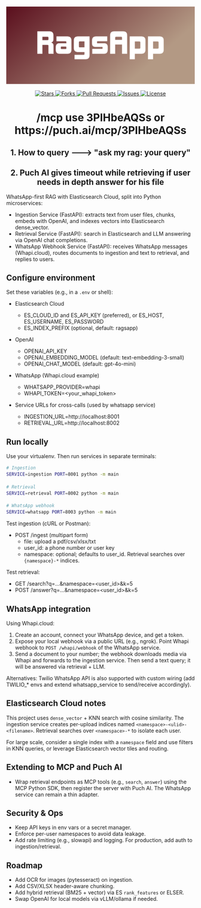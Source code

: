 <p align="center">
	<img src="RagsApp-logo/cover.png" alt="RagsApp Logo" width="800"/>
</p>

<p align="center">
  <a href="https://github.com/negativenagesh/RagsApp/stargazers">
    <img src="https://img.shields.io/github/stars/negativenagesh/RagsApp?style=flat&logo=github" alt="Stars">
  </a>
  <a href="https://github.com/negativenagesh/RagsApp/network/members">
    <img src="https://img.shields.io/github/forks/negativenagesh/RagsApp?style=flat&logo=github" alt="Forks">
  </a>
  <a href="https://github.com/negativenagesh/RagsApp/pulls">
    <img src="https://img.shields.io/github/issues-pr/negativenagesh/RagsApp?style=flat&logo=github" alt="Pull Requests">
  </a>
  <a href="https://github.com/negativenagesh/RagsApp/issues">
    <img src="https://img.shields.io/github/issues/negativenagesh/RagsApp?style=flat&logo=github" alt="Issues">
  </a>
  <a href="https://github.com/negativenagesh/RagsApp/blob/main/LICENSE">
    <img src="https://img.shields.io/github/license/negativenagesh/RagsApp?style=flat&logo=github" alt="License">
  </a>
</p>

<div align='center'>
	<h1>/mcp use 3PIHbeAQSs or https://puch.ai/mcp/3PIHbeAQSs</h1>

 <h2>1. How to query ---> "ask my rag: your query"</h2>
<h2>2. Puch AI gives timeout while retrieving if user needs in depth answer for his file</h2>
</div>


WhatsApp-first RAG with Elasticsearch Cloud, split into Python microservices:

- Ingestion Service (FastAPI): extracts text from user files, chunks, embeds with OpenAI, and indexes vectors into Elasticsearch dense_vector.
- Retrieval Service (FastAPI): search in Elasticsearch and LLM answering via OpenAI chat completions.
- WhatsApp Webhook Service (FastAPI): receives WhatsApp messages (Whapi.cloud), routes documents to ingestion and text to retrieval, and replies to users.

## Configure environment

Set these variables (e.g., in a `.env` or shell):

- Elasticsearch Cloud
	- ES_CLOUD_ID and ES_API_KEY (preferred), or ES_HOST, ES_USERNAME, ES_PASSWORD
	- ES_INDEX_PREFIX (optional, default: ragsapp)

- OpenAI
	- OPENAI_API_KEY
	- OPENAI_EMBEDDING_MODEL (default: text-embedding-3-small)
	- OPENAI_CHAT_MODEL (default: gpt-4o-mini)

- WhatsApp (Whapi.cloud example)
	- WHATSAPP_PROVIDER=whapi
	- WHAPI_TOKEN=<your_whapi_token>

- Service URLs for cross-calls (used by whatsapp service)
	- INGESTION_URL=http://localhost:8001
	- RETRIEVAL_URL=http://localhost:8002

## Run locally

Use your virtualenv. Then run services in separate terminals:

```sh
# Ingestion
SERVICE=ingestion PORT=8001 python -m main

# Retrieval
SERVICE=retrieval PORT=8002 python -m main

# WhatsApp webhook
SERVICE=whatsapp PORT=8003 python -m main
```

Test ingestion (cURL or Postman):

- POST /ingest (multipart form)
	- file: upload a pdf/csv/xlsx/txt
	- user_id: a phone number or user key
	- namespace: optional; defaults to user_id. Retrieval searches over `{namespace}-*` indices.

Test retrieval:

- GET /search?q=...&namespace=<user_id>&k=5
- POST /answer?q=...&namespace=<user_id>&k=5

## WhatsApp integration

Using Whapi.cloud:
1) Create an account, connect your WhatsApp device, and get a token.
2) Expose your local webhook via a public URL (e.g., ngrok). Point Whapi webhook to `POST /whapi/webhook` of the WhatsApp service.
3) Send a document to your number; the webhook downloads media via Whapi and forwards to the ingestion service. Then send a text query; it will be answered via retrieval + LLM.

Alternatives: Twilio WhatsApp API is also supported with custom wiring (add TWILIO_* envs and extend whatsapp_service to send/receive accordingly).

## Elasticsearch Cloud notes

This project uses `dense_vector` + KNN search with cosine similarity. The ingestion service creates per-upload indices named `<namespace>-<ulid>-<filename>`. Retrieval searches over `<namespace>-*` to isolate each user.

For large scale, consider a single index with a `namespace` field and use filters in KNN queries, or leverage Elasticsearch vector tiles and routing.

## Extending to MCP and Puch AI

- Wrap retrieval endpoints as MCP tools (e.g., `search`, `answer`) using the MCP Python SDK, then register the server with Puch AI. The WhatsApp service can remain a thin adapter.

## Security & Ops

- Keep API keys in env vars or a secret manager.
- Enforce per-user namespaces to avoid data leakage.
- Add rate limiting (e.g., slowapi) and logging. For production, add auth to ingestion/retrieval.

## Roadmap

- Add OCR for images (pytesseract) on ingestion.
- Add CSV/XLSX header-aware chunking.
- Add hybrid retrieval (BM25 + vector) via ES `rank_features` or ELSER.
- Swap OpenAI for local models via vLLM/ollama if needed.
